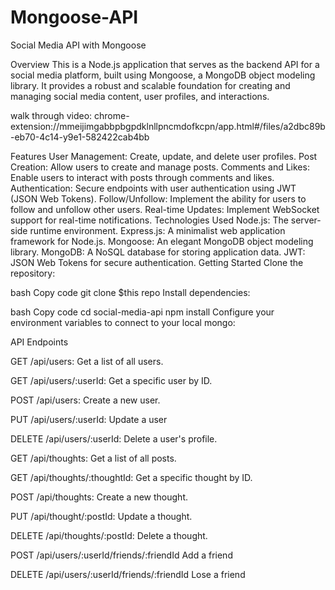 # Mongoose-API
Social Media API with Mongoose

Overview
This is a Node.js application that serves as the backend API for a social media platform, built using Mongoose, a MongoDB object modeling library. It provides a robust and scalable foundation for creating and managing social media content, user profiles, and interactions.

walk through video: chrome-extension://mmeijimgabbpbgpdklnllpncmdofkcpn/app.html#/files/a2dbc89b-eb70-4c14-y9e1-582422cab4bb

Features
User Management: Create, update, and delete user profiles.
Post Creation: Allow users to create and manage posts.
Comments and Likes: Enable users to interact with posts through comments and likes.
Authentication: Secure endpoints with user authentication using JWT (JSON Web Tokens).
Follow/Unfollow: Implement the ability for users to follow and unfollow other users.
Real-time Updates: Implement WebSocket support for real-time notifications.
Technologies Used
Node.js: The server-side runtime environment.
Express.js: A minimalist web application framework for Node.js.
Mongoose: An elegant MongoDB object modeling library.
MongoDB: A NoSQL database for storing application data.
JWT: JSON Web Tokens for secure authentication.
Getting Started
Clone the repository:

bash
Copy code
git clone $this repo
Install dependencies:

bash
Copy code
cd social-media-api
npm install
Configure your environment variables to connect to your local mongo:

API Endpoints

GET /api/users: Get a list of all users.

GET /api/users/:userId: Get a specific user by ID.

POST /api/users: Create a new user.

PUT /api/users/:userId: Update a user

DELETE /api/users/:userId: Delete a user's profile.

GET /api/thoughts: Get a list of all posts.

GET /api/thoughts/:thoughtId: Get a specific thought by ID.

POST /api/thoughts: Create a new thought.

PUT /api/thought/:postId: Update a thought.

DELETE /api/thoughts/:postId: Delete a thought.

POST /api/users/:userId/friends/:friendId Add a friend

DELETE /api/users/:userId/friends/:friendId Lose a friend





